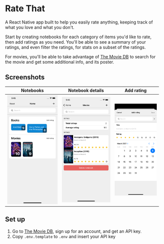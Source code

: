 # Rate That

A React Native app built to help you easily rate anything, keeping track of what you love and what you don't.

Start by creating notebooks for each category of items you'd like to rate, then add ratings as you need. You'll be able to see a summary of your ratings, and even filter the ratings, for stats on a subset of the ratings.

For movies, you'll be able to take advantage of [The Movie DB](https://www.themoviedb.org) to search for the movie and get some additional info, and its poster.

## Screenshots

| Notebooks                                                                                          | Notebook details                                                                                                      | Add rating                                                                           |
| -------------------------------------------------------------------------------------------------- | --------------------------------------------------------------------------------------------------------------------- | ------------------------------------------------------------------------------------ |
| ![Screenshot of a list of notebooks and a summary of recent ratings in them](/media/notebooks.png) | ![Screenshot of a list of ratings belonging to a notebook, and a short summary of stats](/media/notebook_details.png) | ![Screenshot of a screen with movie search and a star rating](/media/add_rating.png) |

## Set up

1. Go to [The Movie DB](https://www.themoviedb.org), sign up for an account, and get an API key.
2. Copy `.env.template` to `.env` and insert your API key
